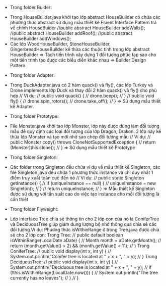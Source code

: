 - Trong folder Buider:
+ Trong HouseBuilder.java khởi tạo lớp abstract HouseBuilder có chứa các phương thức abstract sử dụng mẫu thiết kế Fluent Interface Pattern trả về chính HouseBuider
  //public abstract HouseBuilder addWalls();
  //public abstract HouseBuilder addRoof();
  //public abstract HouseBuilder addWindows();
+ Các lớp WoodHouseBuilder, StoneHouseBuilder, GingerbreadHouseBuilder kế thừa các thuộc tính trong lớp abstract HouseBuilder
=> Tách tiến trình xây dựng 1 đối tượng phức tạp sao cho một tiến trình tạo được các biểu diễn khác nhau => Builder Design Pattern

- Trong folder Adapter:
+ Trong DuckAdapter.java có 2 hàm quack() và fly(), các lớp Turkey và Drone implements lớp Duck và thay đổi 2 hàm quack() và fly() cho phù hợp
  //  Ví dụ:
  //    public void quack() {
  //		  drone.beep();
  //	  }
  //	  public void fly() {
  //		  drone.spin_rotors();
  //		  drone.take_off();
  //	  }
=> Sử dụng mẫu thiết kế Adapter.

- Trong folder Prototype:
+ File Monster.java khởi tạo lớp Monster, lớp này được dùng làm đối tượng mẫu để quy định các loại đối tượng của lớp Dragon, Drakon. 2 lớp này kế thừa lớp Monster và tạo mới nhờ sao chép đối tượng mẫu
//	Ví dụ:
//	public Monster copy() throws CloneNotSupportedException {
//		return (Monster)this.clone();
//	}
=> Sử dụng mẫu thiết kế Prototype

- Trong folder Singleton:
+ Các folder trong Singleton đều chứa ví dụ về mẫu thiết kế Singleton, các file Singleton.java đều chứa 1 phương thức instance và chỉ duy nhất 1 điểm truy xuất toàn cục đến nó
//	Ví dụ:
//	public static Singleton getInstance() {
//		if (uniqueInstance == null) {
//			uniqueInstance = new Singleton();
//		}
//	return uniqueInstance;
//	}
=> Mẫu thiết kế Singleton được sử dụng với tần suất cao do việc tạo instance cho mỗi đối tượng là cần thiết

- Trong folder Flyweight:
+ Lớp interface Tree chia sẻ thông tin cho 2 lớp con của nó là ConiferTree và DeciduousTree giúp giảm dung lượng bộ nhớ thông qua chia sẻ các đối tượng
Ví dụ: Phương thức isWithinRange ở trong Tree.java được chia sẻ cho 2 lớp con:
Trong Tree:
//	public default boolean isWithinRange(LocalDate aDate) {
//		Month month = aDate.getMonth();
//		return (month.getValue() > 2) && (month.getValue() < 11);
//	}
Trong ConiferTree:
//	public void display(int x, int y) {
//		System.out.println("Conifer tree is located at " + x + ", " + y);
//	}
Trong DeciduousTree:
//	public void display(int x, int y) {
//		System.out.println("Deciduous tree is located at " + x + ", " + y);
//		if (!this.isWithinRange(LocalDate.now())) {
//			System.out.println("The tree currently has no leaves");
//		}
//	}
